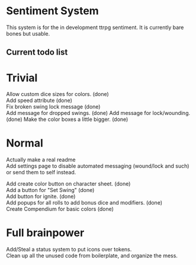# Sentiment System

This system is for the in development ttrpg sentiment. It is currently bare bones but usable.

## Current todo list
# Trivial  
Allow custom dice sizes for colors. (done)  
Add speed attribute (done)  
Fix broken swing lock message (done)  
Add message for dropped swings. (done)
Add message for lock/wounding. (done)
Make the color boxes a little bigger. (done)  

# Normal  
Actually make a real readme  
Add settings page to disable automated messaging (wound/lock and such) or send them to self instead.
  
Add create color button on character sheet. (done)  
Add a button for "Set Swing"  (done)  
Add button for ignite.  (done)  
Add popups for all rolls to add bonus dice and modifiers. (done)  
Create Compendium for basic colors (done)  

# Full brainpower  
Add/Steal a status system to put icons over tokens.  
Clean up all the unused code from boilerplate, and organize the mess.  